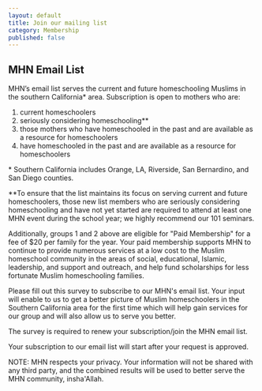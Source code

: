 ```yaml
---
layout: default
title: Join our mailing list
category: Membership
published: false
---
```


## MHN Email List

MHN’s email list serves the current and future homeschooling Muslims in the southern California\* area. Subscription is open to mothers who are:

1. current homeschoolers
2. seriously considering homeschooling\*\*
3. those mothers who have homeschooled in the past and are available as a resource for homeschoolers
4. have homeschooled in the past and are available as a resource for homeschoolers

\* Southern California includes Orange, LA, Riverside, San Bernardino, and San Diego counties.

\*\*To ensure that the list maintains its focus on serving current and future homeschoolers, those new list members who are seriously considering homeschooling and have not yet started are required to attend at least one MHN event during the school year; we highly recommend our 101 seminars.

Additionally, groups 1 and 2 above are eligible for "Paid Membership" for a fee of $20 per family for the year. Your paid membership supports MHN to continue to provide numerous services at a low cost to the Muslim homeschool community in the areas of social, educational, Islamic, leadership, and support and outreach, and help fund scholarships for less fortunate Muslim homeschooling families.

Please fill out this survey to subscribe to our MHN's email list. Your input will enable to us to get a better picture of Muslim homeschoolers in the Southern California area for the first time which will help gain services for our group and will also allow us to serve you better.

The survey is required to renew your subscription/join the MHN email list.

Your subscription to our email list will start after your request is approved.  

NOTE: MHN respects your privacy. Your information will not be shared with any third party, and the combined results will be used to better serve the MHN community, insha'Allah.

<script type="text/javascript" src="http://form.jotform.us/jsform/41378137793161"></script>
